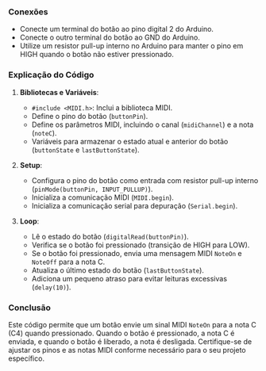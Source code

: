 ### Conexões

- Conecte um terminal do botão ao pino digital 2 do Arduino.
- Conecte o outro terminal do botão ao GND do Arduino.
- Utilize um resistor pull-up interno no Arduino para manter o pino em HIGH quando o botão não estiver pressionado.

### Explicação do Código

1. **Bibliotecas e Variáveis**:
   - `#include <MIDI.h>`: Inclui a biblioteca MIDI.
   - Define o pino do botão (`buttonPin`).
   - Define os parâmetros MIDI, incluindo o canal (`midiChannel`) e a nota (`noteC`).
   - Variáveis para armazenar o estado atual e anterior do botão (`buttonState` e `lastButtonState`).

2. **Setup**:
   - Configura o pino do botão como entrada com resistor pull-up interno (`pinMode(buttonPin, INPUT_PULLUP)`).
   - Inicializa a comunicação MIDI (`MIDI.begin`).
   - Inicializa a comunicação serial para depuração (`Serial.begin`).

3. **Loop**:
   - Lê o estado do botão (`digitalRead(buttonPin)`).
   - Verifica se o botão foi pressionado (transição de HIGH para LOW).
   - Se o botão foi pressionado, envia uma mensagem MIDI `NoteOn` e `NoteOff` para a nota C.
   - Atualiza o último estado do botão (`lastButtonState`).
   - Adiciona um pequeno atraso para evitar leituras excessivas (`delay(10)`).

### Conclusão

Este código permite que um botão envie um sinal MIDI `NoteOn` para a nota C (C4) quando pressionado. Quando o botão é pressionado, a nota C é enviada, e quando o botão é liberado, a nota é desligada. Certifique-se de ajustar os pinos e as notas MIDI conforme necessário para o seu projeto específico.